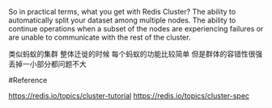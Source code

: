 So in practical terms, what you get with Redis Cluster?
The ability to automatically split your dataset among multiple nodes.
The ability to continue operations when a subset of the nodes are experiencing failures or are unable to communicate with the rest of the cluster.


类似蚂蚁的集群 整体迁徙的时候
每个蚂蚁的功能比较简单 但是群体的容错性很强
丢掉一小部分都问题不大


#Reference

https://redis.io/topics/cluster-tutorial
https://redis.io/topics/cluster-spec
